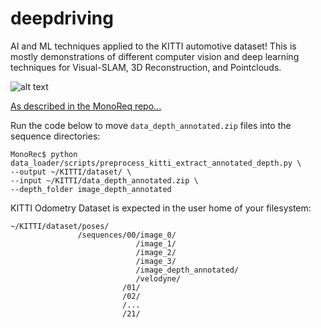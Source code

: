 # deepdriving
AI and ML techniques applied to the KITTI automotive dataset!
This is mostly demonstrations of different computer vision and deep learning techniques for Visual-SLAM, 3D Reconstruction, and Pointclouds.

![alt text](https://github.com/dframirez-usmc/deepdriving/blob/main/projection.gif?raw=true)

[As described in the MonoReq repo...](https://github.com/Brummi/MonoRec#kitti-odometry)

Run the code below to move `data_depth_annotated.zip` files into the sequence directories:

    MonoRec$ python data_loader/scripts/preprocess_kitti_extract_annotated_depth.py \
    --output ~/KITTI/dataset/ \
    --input ~/KITTI/data_depth_annotated.zip \
    --depth_folder image_depth_annotated


KITTI Odometry Dataset is expected in the user home of your filesystem:

    ~/KITTI/dataset/poses/
                   /sequences/00/image_0/
                                /image_1/
                                /image_2/
                                /image_3/
                                /image_depth_annotated/
                                /velodyne/
                             /01/
                             /02/
                             /...
                             /21/
